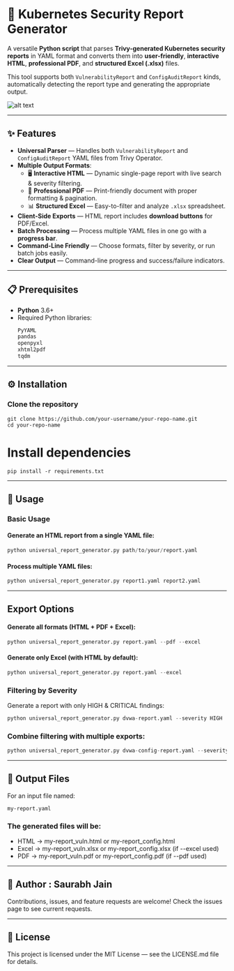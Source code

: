 # 🚀 Kubernetes Security Report Generator

A versatile **Python script** that parses **Trivy-generated Kubernetes security reports** in YAML format and converts them into **user-friendly**, **interactive HTML**, **professional PDF**, and **structured Excel (.xlsx)** files.

This tool supports both `VulnerabilityReport` and `ConfigAuditReport` kinds, automatically detecting the report type and generating the appropriate output.

![alt text](image.png)

---

## ✨ Features

- **Universal Parser** — Handles both `VulnerabilityReport` and `ConfigAuditReport` YAML files from Trivy Operator.
- **Multiple Output Formats**:
  - 🖥 **Interactive HTML** — Dynamic single-page report with live search & severity filtering.
  - 📄 **Professional PDF** — Print-friendly document with proper formatting & pagination.
  - 📊 **Structured Excel** — Easy-to-filter and analyze `.xlsx` spreadsheet.
- **Client-Side Exports** — HTML report includes **download buttons** for PDF/Excel.
- **Batch Processing** — Process multiple YAML files in one go with a **progress bar**.
- **Command-Line Friendly** — Choose formats, filter by severity, or run batch jobs easily.
- **Clear Output** — Command-line progress and success/failure indicators.

---

## 📋 Prerequisites

- **Python** 3.6+
- Required Python libraries:
  ```txt
  PyYAML
  pandas
  openpyxl
  xhtml2pdf
  tqdm
  ```
---

## ⚙️ Installation

### Clone the repository

```
git clone https://github.com/your-username/your-repo-name.git
cd your-repo-name
```

# Install dependencies

```
pip install -r requirements.txt
```
---

## 🚀 Usage
### Basic Usage

#### Generate an HTML report from a single YAML file:

````python
python universal_report_generator.py path/to/your/report.yaml
````

#### Process multiple YAML files:

````python
python universal_report_generator.py report1.yaml report2.yaml
````
---

## Export Options

#### Generate all formats (HTML + PDF + Excel):
````python
python universal_report_generator.py report.yaml --pdf --excel
````
#### Generate only Excel (with HTML by default):
````python
python universal_report_generator.py report.yaml --excel
````

### Filtering by Severity

Generate a report with only HIGH & CRITICAL findings:

````python
python universal_report_generator.py dvwa-report.yaml --severity HIGH
````

### Combine filtering with multiple exports:

````python
python universal_report_generator.py dvwa-config-report.yaml --severity MEDIUM --pdf
````
---

## 📄 Output Files

For an input file named:

```text
my-report.yaml
```

### The generated files will be:

* HTML → my-report_vuln.html or my-report_config.html
* Excel → my-report_vuln.xlsx or my-report_config.xlsx (if --excel used)
* PDF → my-report_vuln.pdf or my-report_config.pdf (if --pdf used)

---

## 🤝 Author : Saurabh Jain

Contributions, issues, and feature requests are welcome!
Check the issues page to see current requests.

---

## 📜 License

This project is licensed under the MIT License — see the LICENSE.md file for details.